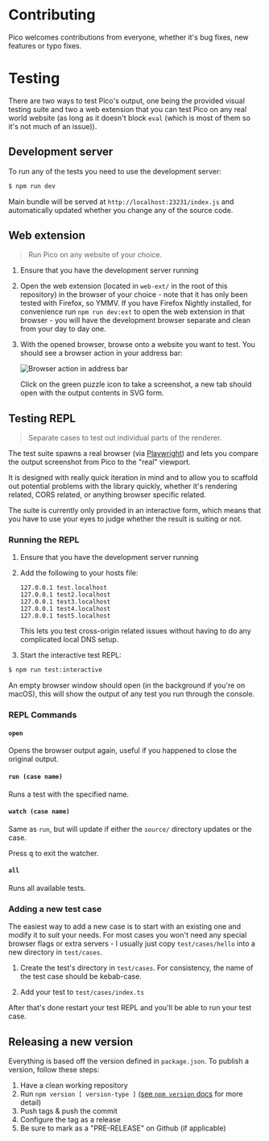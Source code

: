 # Contributing

Pico welcomes contributions from everyone, whether it's bug fixes, new features or typo fixes.


# Testing

There are two ways to test Pico's output, one being the provided visual
testing suite and two a web extension that you can test Pico on any real
world website (as long as it doesn't block `eval` (which is most of them so
it's not much of an issue)).

## Development server

To run any of the tests you need to use the development server:

```bash
$ npm run dev
```

Main bundle will be served at `http://localhost:23231/index.js` and
automatically updated whether you change any of the source code.

## Web extension

> Run Pico on any website of your choice.

1. Ensure that you have the development server running

2. Open the web extension (located in `web-ext/` in the root of this
   repository) in the browser of your choice - note that it has only been
   tested with Firefox, so YMMV. If you have Firefox Nightly installed, for
   convenience run `npm run dev:ext` to open the web extension in that
   browser - you will have the development browser separate and clean from
   your day to day one.

3. With the opened browser, browse onto a website you want to test.
   You should see a browser action in your address bar:

   ![Browser action in address bar](https://github.com/gripeless/pico/blob/master/media/browser-action-address-bar.png?raw=true)

   Click on the green puzzle icon to take a screenshot, a new tab should
   open with the output contents in SVG form.

## Testing REPL

> Separate cases to test out individual parts of the renderer.

The test suite spawns a real browser (via
[Playwright](https://github.com/microsoft/playwright)) and lets you compare
the output screenshot from Pico to the "real" viewport.

It is designed with really quick iteration in mind and to allow you to
scaffold out potential problems with the library quickly, whether it's
rendering related, CORS related, or anything browser specific related.

The suite is currently only provided in an interactive form, which means
that you have to use your eyes to judge whether the result is suiting or
not.

### Running the REPL

1. Ensure that you have the development server running

2. Add the following to your hosts file:

	```
	127.0.0.1 test.localhost
	127.0.0.1 test2.localhost
	127.0.0.1 test3.localhost
	127.0.0.1 test4.localhost
	127.0.0.1 test5.localhost
	```

	This lets you test cross-origin related issues without having to do any
	complicated local DNS setup.

3. Start the interactive test REPL:

```bash
$ npm run test:interactive
```

An empty browser window should open (in the background if you're on macOS),
this will show the output of any test you run through the console.

### REPL Commands

#### `open`
Opens the browser output again, useful if you happened to close the original output.

#### `run (case name)`
Runs a test with the specified name.

#### `watch (case name)`
Same as `run`, but will update if either the `source/` directory updates or the case.

Press <kbd>q</kbd> to exit the watcher.

#### `all`
Runs all available tests.

### Adding a new test case

The easiest way to add a new case is to start with an existing one and
modify it to suit your needs. For most cases you won't need any special
browser flags or extra servers - I usually just copy `test/cases/hello` into
a new directory in `test/cases`.

1. Create the test's directory in `test/cases`.
For consistency, the name of the test case should be kebab-case.

2. Add your test to `test/cases/index.ts`

After that's done restart your test REPL and you'll be able to run your test
case.

## Releasing a new version
Everything is based off the version defined in `package.json`. To publish a version, follow these steps:

1. Have a clean working repository
1. Run `npm version [ version-type ]` ([see `npm version` docs](https://docs.npmjs.com/cli/v8/commands/npm-version) for more detail)
1. Push tags & push the commit
1. Configure the tag as a release
1. Be sure to mark as a "PRE-RELEASE" on Github (if applicable)